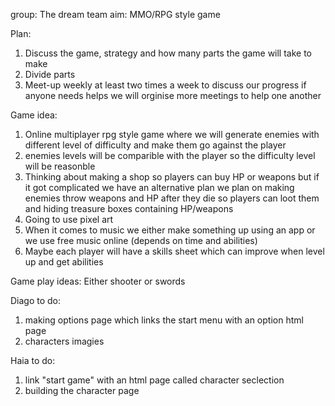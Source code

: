 
group: The dream team
aim: MMO/RPG style game

Plan:
1. Discuss the game, strategy and how many parts the game will take to make
2. Divide parts 
3. Meet-up weekly at least two times a week to discuss our progress
   if anyone needs helps we will orginise more meetings to help one another

Game idea:
1. Online multiplayer rpg style game where we will generate enemies with different level of difficulty and make them go against the player
2. enemies levels will be comparible with the player so the difficulty level will be reasonble 
3. Thinking about making a shop so players can buy HP or weapons but if it got complicated we have an alternative plan 
   we plan on making enemies throw weapons and HP after they die so players can loot them and hiding treasure boxes containing HP/weapons
4. Going to use pixel art
5. When it comes to music we either make something up using an app or we use free music online (depends on time and abilities)
6. Maybe each player will have a skills sheet which can improve when level up and get abilities 

Game play ideas:
 Either shooter or swords  

 Diago to do:
 1. making options page which links the start menu with an option html page 
 2. characters imagies 

 Haia to do:
 1. link "start game" with an html page called character seclection
 2. building the character page